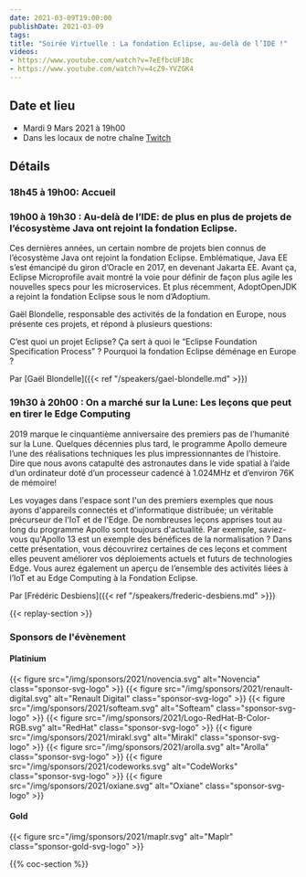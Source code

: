 ```yaml
---
date: 2021-03-09T19:00:00
publishDate: 2021-03-09
tags:
title: "Soirée Virtuelle : La fondation Eclipse, au-delà de l’IDE !"
videos:
- https://www.youtube.com/watch?v=7eEfbcUF1Bc
- https://www.youtube.com/watch?v=4cZ9-YVZGK4
---
```

## Date et lieu

* Mardi 9 Mars 2021 à 19h00
* Dans les locaux de notre chaîne [Twitch](https://www.twitch.tv/parisjug)

## Détails

### 18h45 à 19h00: Accueil

### 19h00 à 19h30 : Au-delà de l’IDE: de plus en plus de projets de l’écosystème Java ont rejoint la fondation Eclipse.

Ces dernières années, un certain nombre de projets bien connus de l’écosystème Java ont rejoint la fondation Eclipse. Emblématique, Java EE s’est émancipé du giron d’Oracle en 2017, en devenant Jakarta EE. Avant ça, Eclipse Microprofile avait montré la voie pour définir de façon plus agile les nouvelles specs pour les microservices. Et plus récemment, AdoptOpenJDK a rejoint la fondation Eclipse sous le nom d’Adoptium.

Gaël Blondelle, responsable des activités de la fondation en Europe, nous présente ces projets, et répond à plusieurs questions:

C’est quoi un projet Eclipse?
Ça sert à quoi le “Eclipse Foundation Specification Process” ?
Pourquoi la fondation Eclipse déménage en Europe ?

Par [Gaël Blondelle]({{< ref "/speakers/gael-blondelle.md" >}})

### 19h30 à 20h00 : On a marché sur la Lune: Les leçons que peut en tirer le Edge Computing

2019 marque le cinquantième anniversaire des premiers pas de l’humanité sur la Lune. Quelques décennies plus tard, le programme Apollo demeure l’une des réalisations techniques les plus impressionnantes de l’histoire. Dire que nous avons catapulté des astronautes dans le vide spatial à l’aide d’un ordinateur doté d’un processeur cadencé à 1.024MHz et d’environ 76K de mémoire!

Les voyages dans l'espace sont l'un des premiers exemples que nous ayons d'appareils connectés et d'informatique distribuée; un véritable précurseur de l'IoT et de l'Edge. De nombreuses leçons apprises tout au long du programme Apollo sont toujours d'actualité. Par exemple, saviez-vous qu'Apollo 13 est un exemple des bénéfices de la normalisation ? Dans cette présentation, vous découvrirez certaines de ces leçons et comment elles peuvent améliorer vos déploiements actuels et futurs de technologies Edge. Vous aurez également un aperçu de l’ensemble des activités liées à l’IoT et au Edge Computing à la Fondation Eclipse.

Par [Frédéric Desbiens]({{< ref "/speakers/frederic-desbiens.md" >}})

{{< replay-section >}}

### Sponsors de l'évènement

#### Platinium
{{< figure src="/img/sponsors/2021/novencia.svg" alt="Novencia" class="sponsor-svg-logo" >}}
{{< figure src="/img/sponsors/2021/renault-digital.svg" alt="Renault Digital" class="sponsor-svg-logo" >}}
{{< figure src="/img/sponsors/2021/softeam.svg" alt="Softeam" class="sponsor-svg-logo" >}}
{{< figure src="/img/sponsors/2021/Logo-RedHat-B-Color-RGB.svg" alt="RedHat" class="sponsor-svg-logo" >}}
{{< figure src="/img/sponsors/2021/mirakl.svg" alt="Mirakl" class="sponsor-svg-logo" >}}
{{< figure src="/img/sponsors/2021/arolla.svg" alt="Arolla" class="sponsor-svg-logo" >}}
{{< figure src="/img/sponsors/2021/codeworks.svg" alt="CodeWorks" class="sponsor-svg-logo" >}}
{{< figure src="/img/sponsors/2021/oxiane.svg" alt="Oxiane" class="sponsor-svg-logo" >}}

#### Gold
{{< figure src="/img/sponsors/2021/maplr.svg" alt="Maplr" class="sponsor-gold-svg-logo" >}}

{{% coc-section %}}
